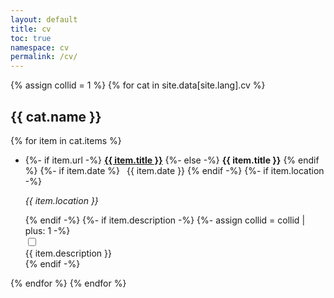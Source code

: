 ```yaml
---
layout: default
title: cv
toc: true
namespace: cv
permalink: /cv/
---
```


{% assign collid = 1 %}
{% for cat in site.data[site.lang].cv %}
  <h2 id="{{ cat.name | slugify }}">{{ cat.name }}</h2>
  {% for item in cat.items %}
  <ul>
    <li>
      {%- if item.url -%}
        <span><a href="{{ item.url }}" class="cv-link"><strong>{{ item.title }}</strong></a></span>
      {%- else -%}
        <span><strong>{{ item.title }}</strong></span>
      {% endif %}
      {%- if item.date %}
        <span class="cv-date">&ensp;{{ item.date }}</span>
      {% endif -%}
      {%- if item.location -%}
        <p><em>{{ item.location }}</em></p>
      {% endif -%}
      {%- if item.description -%}
      {%- assign collid = collid | plus: 1 -%}
      <div class="tab">
          <input type="checkbox" id="chk{{ collid }}">
          <label class="tab-label" for="chk{{ collid }}"></label>
          <div class="tab-content">
            {{ item.description }}
          </div>
      </div>
      {% endif -%}
    </li>
  </ul>
  {% endfor %}
{% endfor %}
